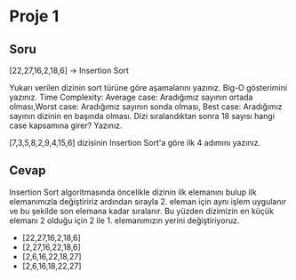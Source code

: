 # Proje 1
## Soru
[22,27,16,2,18,6] -> Insertion Sort

Yukarı verilen dizinin sort türüne göre aşamalarını yazınız.
Big-O gösterimini yazınız.
Time Complexity: Average case: Aradığımız sayının ortada olması,Worst case: Aradığımız sayının sonda olması, Best case: Aradığımız sayının dizinin en başında olması.
Dizi sıralandıktan sonra 18 sayısı hangi case kapsamına girer? Yazınız.


[7,3,5,8,2,9,4,15,6] dizisinin Insertion Sort'a göre ilk 4 adımını yazınız.

## Cevap
Insertion Sort algoritmasında öncelikle dizinin ilk elemanını bulup ilk elemanımızla değiştiririz ardından sırayla 2. eleman için aynı işlem uygulanır ve bu şekilde son elemana kadar sıralanır. Bu yüzden dizimizin en küçük elemanı 2 olduğu için 2 ile 1. elemanımızın yerini değiştiriyoruz.

* [22,27,16,2,18,6]
* [2,27,16,22,18,6]
* [2,6,16,22,18,27]
* [2,6,16,18,22,27]
